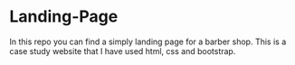 # Landing-Page
In this repo you can find a simply landing page for a barber shop. This is a case study website that I have used html, css and bootstrap.
